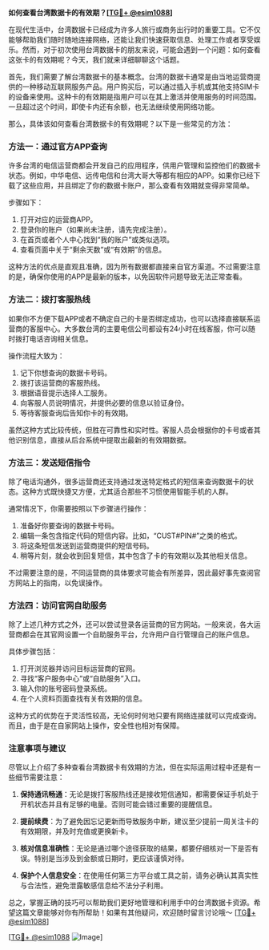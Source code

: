 **如何查看台湾数据卡的有效期？[[TG💪+ @esim1088](https://t.me/s/esim1088)]**

在现代生活中，台湾数据卡已经成为许多人旅行或商务出行时的重要工具。它不仅能够帮助我们随时随地连接网络，还能让我们快速获取信息、处理工作或者享受娱乐。然而，对于初次使用台湾数据卡的朋友来说，可能会遇到一个问题：如何查看这张卡的有效期呢？今天，我们就来详细聊聊这个话题。

首先，我们需要了解台湾数据卡的基本概念。台湾的数据卡通常是由当地运营商提供的一种移动互联网服务产品。用户购买后，可以通过插入手机或其他支持SIM卡的设备来使用。这种卡的有效期是指用户可以在其上激活并使用服务的时间范围。一旦超过这个时间，即使卡内还有余额，也无法继续使用网络功能。

那么，具体该如何查看台湾数据卡的有效期呢？以下是一些常见的方法：

### 方法一：通过官方APP查询

许多台湾的电信运营商都会开发自己的应用程序，供用户管理和监控他们的数据卡状态。例如，中华电信、远传电信和台湾大哥大等都有相应的APP。如果你已经下载了这些应用，并且绑定了你的数据卡账户，那么查看有效期就变得非常简单。

步骤如下：
1. 打开对应的运营商APP。
2. 登录你的账户（如果尚未注册，请先完成注册）。
3. 在首页或者个人中心找到“我的账户”或类似选项。
4. 查看页面中关于“剩余天数”或“有效期”的信息。

这种方法的优点是直观且准确，因为所有数据都直接来自官方渠道。不过需要注意的是，确保你使用的APP是最新的版本，以免因软件问题导致无法正常查看。

### 方法二：拨打客服热线

如果你不方便下载APP或者不确定自己的卡是否绑定成功，也可以选择直接联系运营商的客服中心。大多数台湾的主要电信公司都设有24小时在线客服，你可以随时拨打电话咨询相关信息。

操作流程大致为：
1. 记下你想查询的数据卡号码。
2. 拨打该运营商的客服热线。
3. 根据语音提示选择人工服务。
4. 向客服人员说明情况，并提供必要的信息以验证身份。
5. 等待客服查询后告知你卡的有效期。

虽然这种方式比较传统，但胜在可靠性和实时性。客服人员会根据你的卡号或者其他识别信息，直接从后台系统中提取出最新的有效期数据。

### 方法三：发送短信指令

除了电话沟通外，很多运营商还支持通过发送特定格式的短信来查询数据卡的状态。这种方式既快捷又方便，尤其适合那些不习惯使用智能手机的人群。

通常情况下，你需要按照以下步骤进行操作：
1. 准备好你要查询的数据卡号码。
2. 编辑一条包含指定代码的短信内容。比如，“CUST#PIN#”之类的格式。
3. 将这条短信发送到运营商提供的短信号码。
4. 稍等片刻，就会收到回复短信，其中包含了卡的有效期以及其他相关信息。

不过需要注意的是，不同运营商的具体要求可能会有所差异，因此最好事先查阅官方网站上的指南，以免误操作。

### 方法四：访问官网自助服务

除了上述几种方式之外，还可以尝试登录各运营商的官方网站。一般来说，各大运营商都会在其官网设置一个自助服务平台，允许用户自行管理自己的账户信息。

具体步骤包括：
1. 打开浏览器并访问目标运营商的官网。
2. 寻找“客户服务中心”或“自助服务”入口。
3. 输入你的账号密码登录系统。
4. 在个人资料页面查找有关有效期的信息。

这种方式的优势在于灵活性较高，无论何时何地只要有网络连接就可以完成查询。而且，由于是在自家网站上操作，安全性也相对有保障。

### 注意事项与建议

尽管以上介绍了多种查看台湾数据卡有效期的方法，但在实际运用过程中还是有一些细节需要注意：

1. **保持通讯畅通**：无论是拨打客服热线还是接收短信通知，都需要保证手机处于开机状态并且有足够的电量。否则可能会错过重要的提醒信息。

2. **提前续费**：为了避免因忘记更新而导致服务中断，建议至少提前一周关注卡的有效期限，并及时充值或更换新卡。

3. **核对信息准确性**：无论是通过哪个途径获取的结果，都要仔细核对一下是否有误。特别是当涉及到金额或日期时，更应该谨慎对待。

4. **保护个人信息安全**：在使用任何第三方平台或工具之前，请务必确认其真实性与合法性，避免泄露敏感信息给不法分子利用。

总之，掌握正确的技巧可以帮助我们更好地管理和利用手中的台湾数据卡资源。希望这篇文章能够对你有所帮助！如果有其他疑问，欢迎随时留言讨论哦～ [[TG💪+ @esim1088](https://t.me/s/esim1088)]

[[TG💪+ @esim1088](https://t.me/s/esim1088) ![Image](https://i.postimg.cc/4NQfJmqS/Snipaste-2025-05-13-00-14-12.png)]